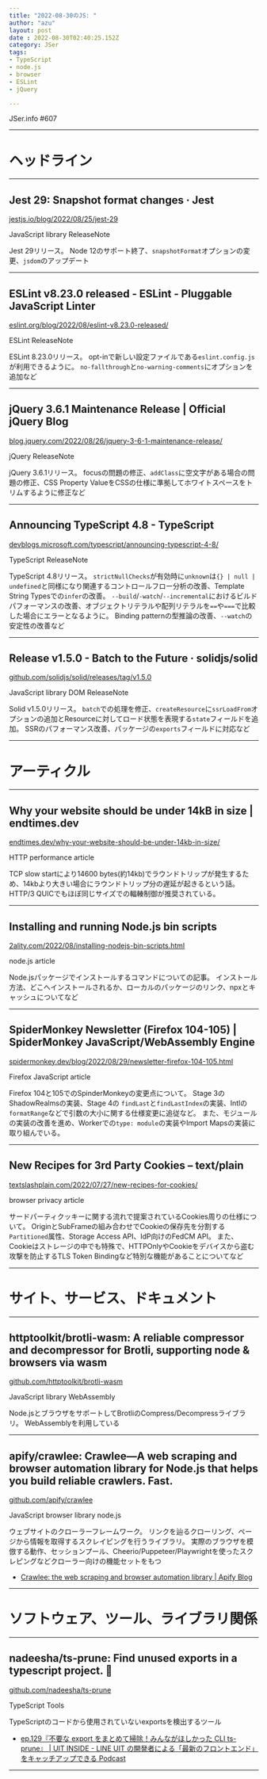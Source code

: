```yaml
---
title: "2022-08-30のJS: "
author: "azu"
layout: post
date : 2022-08-30T02:40:25.152Z
category: JSer
tags:
- TypeScript
- node.js
- browser
- ESLint
- jQuery

---
```


JSer.info #607

----

<h1 class="site-genre">ヘッドライン</h1>

----

## Jest 29: Snapshot format changes · Jest
[jestjs.io/blog/2022/08/25/jest-29](https://jestjs.io/blog/2022/08/25/jest-29 "Jest 29: Snapshot format changes · Jest")
<p class="jser-tags jser-tag-icon"><span class="jser-tag">JavaScript</span> <span class="jser-tag">library</span> <span class="jser-tag">ReleaseNote</span></p>

Jest 29リリース。
Node 12のサポート終了、`snapshotFormat`オプションの変更、`jsdom`のアップデート


----

## ESLint v8.23.0 released - ESLint - Pluggable JavaScript Linter
[eslint.org/blog/2022/08/eslint-v8.23.0-released/](https://eslint.org/blog/2022/08/eslint-v8.23.0-released/ "ESLint v8.23.0 released - ESLint - Pluggable JavaScript Linter")
<p class="jser-tags jser-tag-icon"><span class="jser-tag">ESLint</span> <span class="jser-tag">ReleaseNote</span></p>

ESLint 8.23.0リリース。
opt-inで新しい設定ファイルである`eslint.config.js`が利用できるように。
`no-fallthrough`と`no-warning-comments`にオプションを追加など


----

## jQuery 3.6.1 Maintenance Release | Official jQuery Blog
[blog.jquery.com/2022/08/26/jquery-3-6-1-maintenance-release/](https://blog.jquery.com/2022/08/26/jquery-3-6-1-maintenance-release/ "jQuery 3.6.1 Maintenance Release | Official jQuery Blog")
<p class="jser-tags jser-tag-icon"><span class="jser-tag">jQuery</span> <span class="jser-tag">ReleaseNote</span></p>

jQuery 3.6.1リリース。
focusの問題の修正、`addClass`に空文字がある場合の問題の修正、CSS Property ValueをCSSの仕様に準拠してホワイトスペースをトリムするように修正など


----

## Announcing TypeScript 4.8 - TypeScript
[devblogs.microsoft.com/typescript/announcing-typescript-4-8/](https://devblogs.microsoft.com/typescript/announcing-typescript-4-8/ "Announcing TypeScript 4.8 - TypeScript")
<p class="jser-tags jser-tag-icon"><span class="jser-tag">TypeScript</span> <span class="jser-tag">ReleaseNote</span></p>

TypeScript 4.8リリース。
`strictNullChecks`が有効時に`unknown`は`{} | null | undefined`と同様になり関連するコントロールフロー分析の改善、Template String Typesでの`infer`の改善。 `--build`/`-watch`/`--incremental`におけるビルドパフォーマンスの改善、オブジェクトリテラルや配列リテラルを`==`や`===`で比較した場合にエラーとなるように。
Binding patternの型推論の改善、`--watch`の安定性の改善など


----

## Release v1.5.0 - Batch to the Future · solidjs/solid
[github.com/solidjs/solid/releases/tag/v1.5.0](https://github.com/solidjs/solid/releases/tag/v1.5.0 "Release v1.5.0 - Batch to the Future · solidjs/solid")
<p class="jser-tags jser-tag-icon"><span class="jser-tag">JavaScript</span> <span class="jser-tag">library</span> <span class="jser-tag">DOM</span> <span class="jser-tag">ReleaseNote</span></p>

Solid v1.5.0リリース。
`batch`での処理を修正、`createResource`に`ssrLoadFrom`オプションの追加とResourceに対してロード状態を表現する`state`フィールドを追加。
SSRのパフォーマンス改善、パッケージの`exports`フィールドに対応など


----
<h1 class="site-genre">アーティクル</h1>

----

## Why your website should be under 14kB in size | endtimes.dev
[endtimes.dev/why-your-website-should-be-under-14kb-in-size/](https://endtimes.dev/why-your-website-should-be-under-14kb-in-size/ "Why your website should be under 14kB in size | endtimes.dev")
<p class="jser-tags jser-tag-icon"><span class="jser-tag">HTTP</span> <span class="jser-tag">performance</span> <span class="jser-tag">article</span></p>

TCP slow startにより14600 bytes(約14kb)でラウンドトリップが発生するため、14kbより大きい場合にラウンドトリップ分の遅延が起きるという話。
HTTP/3 QUICでもほぼ同じサイズでの輻輳制御が推奨されている。


----

## Installing and running Node.js bin scripts
[2ality.com/2022/08/installing-nodejs-bin-scripts.html](https://2ality.com/2022/08/installing-nodejs-bin-scripts.html "Installing and running Node.js bin scripts")
<p class="jser-tags jser-tag-icon"><span class="jser-tag">node.js</span> <span class="jser-tag">article</span></p>

Node.jsパッケージでインストールするコマンドについての記事。
インストール方法、どこへインストールされるか、ローカルのパッケージのリンク、npxとキャッシュについてなど


----

## SpiderMonkey Newsletter (Firefox 104-105) | SpiderMonkey JavaScript/WebAssembly Engine
[spidermonkey.dev/blog/2022/08/29/newsletter-firefox-104-105.html](https://spidermonkey.dev/blog/2022/08/29/newsletter-firefox-104-105.html "SpiderMonkey Newsletter (Firefox 104-105) | SpiderMonkey JavaScript/WebAssembly Engine")
<p class="jser-tags jser-tag-icon"><span class="jser-tag">Firefox</span> <span class="jser-tag">JavaScript</span> <span class="jser-tag">article</span></p>

Firefox 104と105でのSpinderMonkeyの変更点について。
Stage 3のShadowRealmsの実装、Stage 4の `findLast`と`findLastIndex`の実装、Intlの`formatRange`などで引数の大小に関する仕様変更に追従など。
また、モジュールの実装の改善を進め、Workerでの`type: module`の実装やImport Mapsの実装に取り組んでいる。


----

## New Recipes for 3rd Party Cookies – text/plain
[textslashplain.com/2022/07/27/new-recipes-for-cookies/](https://textslashplain.com/2022/07/27/new-recipes-for-cookies/ "New Recipes for 3rd Party Cookies – text/plain")
<p class="jser-tags jser-tag-icon"><span class="jser-tag">browser</span> <span class="jser-tag">privacy</span> <span class="jser-tag">article</span></p>

サードパーティクッキーに関する流れで提案されているCookies周りの仕様について。
OriginとSubFrameの組み合わせでCookieの保存先を分割する`Partitioned`属性、Storage Access API、IdP向けのFedCM API。
また、Cookieはストレージの中でも特殊で、HTTPOnlyやCookieをデバイスから盗む攻撃を防止するTLS Token Bindingなど特別な機能があることについてなど


----
<h1 class="site-genre">サイト、サービス、ドキュメント</h1>

----

## httptoolkit/brotli-wasm: A reliable compressor and decompressor for Brotli, supporting node &amp; browsers via wasm
[github.com/httptoolkit/brotli-wasm](https://github.com/httptoolkit/brotli-wasm "httptoolkit/brotli-wasm: A reliable compressor and decompressor for Brotli, supporting node &amp; browsers via wasm")
<p class="jser-tags jser-tag-icon"><span class="jser-tag">JavaScript</span> <span class="jser-tag">library</span> <span class="jser-tag">WebAssembly</span></p>

Node.jsとブラウザをサポートしてBrotliのCompress/Decompressライブラリ。
WebAssemblyを利用している


----

## apify/crawlee: Crawlee—A web scraping and browser automation library for Node.js that helps you build reliable crawlers. Fast.
[github.com/apify/crawlee](https://github.com/apify/crawlee "apify/crawlee: Crawlee—A web scraping and browser automation library for Node.js that helps you build reliable crawlers. Fast.")
<p class="jser-tags jser-tag-icon"><span class="jser-tag">JavaScript</span> <span class="jser-tag">browser</span> <span class="jser-tag">library</span> <span class="jser-tag">node.js</span></p>

ウェブサイトのクローラーフレームワーク。
リンクを辿るクローリング、ページから情報を取得するスクレイピングを行うライブラリ。
実際のブラウザを模倣する動作、セッションプール、Cheerio/Puppeteer/Playwrightを使ったスクレピングなどクローラー向けの機能セットをもつ

- [Crawlee: the web scraping and browser automation library | Apify Blog](https://blog.apify.com/announcing-crawlee-the-web-scraping-and-browser-automation-library/ "Crawlee: the web scraping and browser automation library | Apify Blog")

----
<h1 class="site-genre">ソフトウェア、ツール、ライブラリ関係</h1>

----

## nadeesha/ts-prune: Find unused exports in a typescript project. 🛀
[github.com/nadeesha/ts-prune](https://github.com/nadeesha/ts-prune "nadeesha/ts-prune: Find unused exports in a typescript project. 🛀")
<p class="jser-tags jser-tag-icon"><span class="jser-tag">TypeScript</span> <span class="jser-tag">Tools</span></p>

TypeScriptのコードから使用されていないexportsを検出するツール

- [ep.129『不要な export をまとめて掃除！みんながほしかった CLI ts-prune』 | UIT INSIDE - LINE UIT の開発者による「最新のフロントエンド」をキャッチアップできる Podcast](https://uit-inside.linecorp.com/episode/129 "ep.129『不要な export をまとめて掃除！みんながほしかった CLI ts-prune』 | UIT INSIDE - LINE UIT の開発者による「最新のフロントエンド」をキャッチアップできる Podcast")

----
